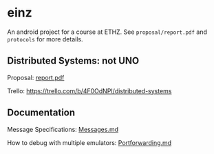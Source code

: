 # einz
An android project for a course at ETHZ. See `proposal/report.pdf` and `protocols` for more details.
## Distributed Systems: not UNO

Proposal: [report.pdf](./proposal/report.pdf)

Trello: https://trello.com/b/4F0OdNPI/distributed-systems

## Documentation
Message Specifications: [Messages.md](./protocols/CommunicationModel/messages.md)

How to debug with multiple emulators: [Portforwarding.md](./protocols/portforwarding.md)
